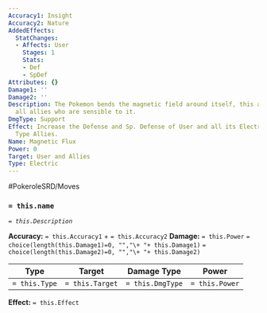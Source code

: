 ```yaml
---
Accuracy1: Insight
Accuracy2: Nature
AddedEffects:
  StatChanges:
  - Affects: User
    Stages: 1
    Stats:
    - Def
    - SpDef
Attributes: {}
Damage1: ''
Damage2: ''
Description: The Pokemon bends the magnetic field around itself, this also affects
  all allies who are sensible to it.
DmgType: Support
Effect: Increase the Defense and Sp. Defense of User and all its Electric and Steel
  Type Allies.
Name: Magnetic Flux
Power: 0
Target: User and Allies
Type: Electric
---
```


#PokeroleSRD/Moves

### `= this.name` 
*`= this.Description`*

**Accuracy:** `= this.Accuracy1` + `= this.Accuracy2`
**Damage:** `= this.Power` `= choice(length(this.Damage1)=0, "","\+ "+ this.Damage1)` `= choice(length(this.Damage2)=0, "","\+ "+ this.Damage2)`

| Type          | Target          | Damage Type          | Power          |
| ------------- | --------------- | ---------------- | -------------- |
| `= this.Type` | `= this.Target` | `= this.DmgType` | `= this.Power` | 

**Effect:** `= this.Effect`